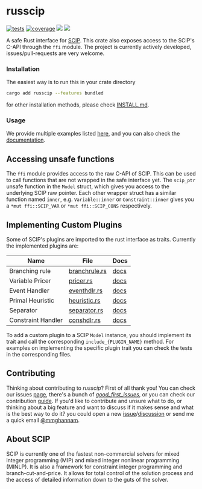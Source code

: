 # russcip

[![tests](https://github.com/mmghannam/russcip/actions/workflows/build_and_test.yml/badge.svg)](https://github.com/mmghannam/russcip/actions/workflows/build_and_test.yml)
[![coverage](https://img.shields.io/codecov/c/github/scipopt/russcip)](https://app.codecov.io/gh/scipopt/russcip/)
[![][img_crates]][crates] [![][img_doc]][doc]


[img_crates]: https://img.shields.io/crates/v/russcip.svg

[crates]: https://crates.io/crates/russcip

[img_doc]: https://img.shields.io/badge/rust-documentation-blue.svg

[doc]: https://docs.rs/russcip/

[img_coverage]: https://img.shields.io/codecov/c/github/scipopt/russcip

A safe Rust interface for [SCIP](https://www.scipopt.org/index.php#download). This crate also exposes access to the
SCIP's C-API through the `ffi` module.
The project is currently actively developed, issues/pull-requests are very welcome.

### Installation
The easiest way is to run this in your crate directory
```bash
cargo add russcip --features bundled
```
for other installation methods, please check [INSTALL.md](INSTALL.md).

### Usage

We provide multiple examples listed [here](examples/README.md), and you can also check the [documentation](https://docs.rs/russcip/).

## Accessing unsafe functions

The `ffi` module provides access to the raw C-API of SCIP. This can be used to call functions that are not wrapped in
the safe interface yet.
The `scip_ptr` unsafe function in the `Model` struct, which gives you access to the underlying SCIP raw pointer.
Each other wrapper struct has a similar function named `inner`, e.g. `Variable::inner` or `Constraint::inner` gives you
a `*mut ffi::SCIP_VAR` or `*mut ffi::SCIP_CONS` respectively.

## Implementing Custom Plugins

Some of SCIP's plugins are imported to the rust interface as traits. Currently the implemented plugins are:

| **Name**           | **File**                                                                        | **Docs**                                                                        |
|--------------------|---------------------------------------------------------------------------------|---------------------------------------------------------------------------------|
| Branching rule     | [branchrule.rs](https://github.com/scipopt/russcip/blob/main/src/branchrule.rs) | [docs](https://docs.rs/russcip/latest/russcip/branchrule/trait.BranchRule.html) |
| Variable Pricer    | [pricer.rs](https://github.com/scipopt/russcip/blob/main/src/pricer.rs)         | [docs](https://docs.rs/russcip/latest/russcip/pricer/trait.Pricer.html)         |
| Event Handler      | [eventhdlr.rs](https://github.com/scipopt/russcip/blob/main/src/eventhdlr.rs)   | [docs](https://docs.rs/russcip/latest/russcip/eventhdlr/trait.Eventhdlr.html)   |
| Primal Heuristic   | [heuristic.rs](https://github.com/scipopt/russcip/blob/main/src/heuristic.rs)   | [docs](https://docs.rs/russcip/latest/russcip/heuristic/trait.Heuristic.html)   |
| Separator          | [separator.rs](https://github.com/scipopt/russcip/blob/main/src/separator.rs)   | [docs](https://docs.rs/russcip/latest/russcip/separator/trait.Separator.html)   |
| Constraint Handler | [conshdlr.rs](https://github.com/scipopt/russcip/blob/main/src/conshdlr.rs)     | [docs](https://docs.rs/russcip/latest/russcip/conshdlr/trait.Conshdlr.html)     |

To add a custom plugin to a SCIP `Model` instance, you should implement its trait and call the corresponding
`include_{PLUGIN_NAME}` method. For examples on implementing the specific plugin trait you can check the tests in the
corresponding files.

## Contributing

Thinking about contributing to _russcip_? First of all thank you! You can check our
issues [page](https://github.com/scipopt/russcip/issues), there's a bunch of [
_good_first_issues_](https://github.com/scipopt/russcip/issues?q=is%3Aissue+is%3Aopen+label%3A%22good+first+issue%22),
or you can check our contribution [guide](CONTRIBUTING.md). If you'd like to contribute and unsure what to do, or
thinking about a big feature and want to discuss if it makes sense and what is the best way to do it? you could open a
new [issue](https://github.com/scipopt/russcip/issues/new/choose)/[discussion](https://github.com/scipopt/russcip/discussions/new/choose)
or send me a quick email [@mmghannam](https://github.com/mmghannam).

## About SCIP

SCIP is currently one of the fastest non-commercial solvers for mixed integer programming (MIP) and mixed integer
nonlinear programming (MINLP). It is also a framework for constraint integer programming and branch-cut-and-price. It
allows for total control of the solution process and the access of detailed information down to the guts of the solver.
